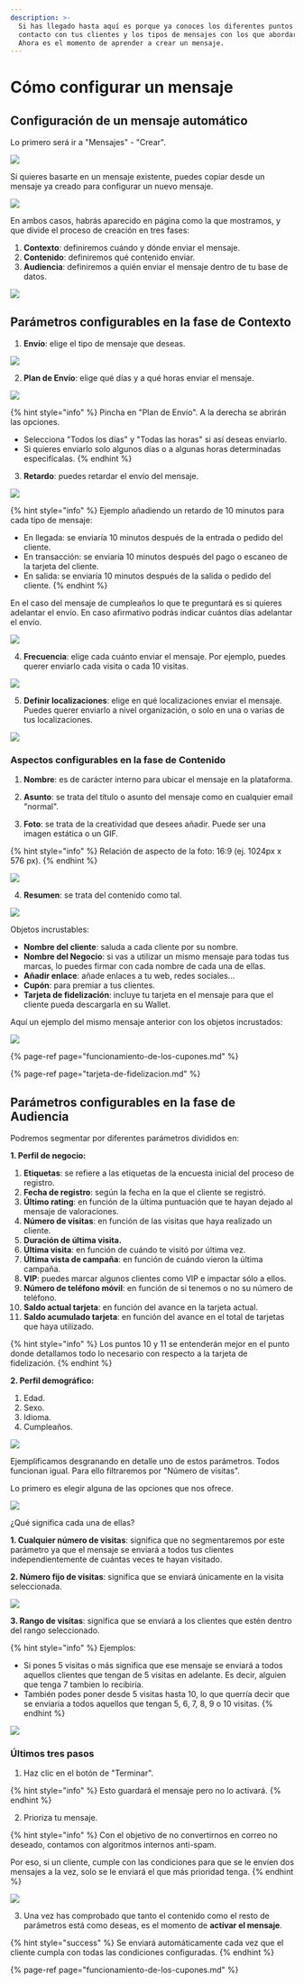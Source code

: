 ```yaml
---
description: >-
  Si has llegado hasta aquí es porque ya conoces los diferentes puntos de
  contacto con tus clientes y los tipos de mensajes con los que abordarlos.
  Ahora es el momento de aprender a crear un mensaje.
---
```


# Cómo configurar un mensaje

## Configuración de un mensaje automático

Lo primero será ir a "Mensajes" - "Crear".

![](../../.gitbook/assets/image%20%2898%29.png)

Si quieres basarte en un mensaje existente, puedes copiar desde un mensaje ya creado para configurar un nuevo mensaje. 

![](../../.gitbook/assets/image%20%28164%29.png)

En ambos casos, habrás aparecido en página como la que mostramos, y que divide el proceso de creación en tres fases:

1. **Contexto**: definiremos cuándo y dónde enviar el mensaje.
2. **Contenido**: definiremos qué contenido enviar.
3. **Audiencia**: definiremos a quién enviar el mensaje dentro de tu base de datos.

![](../../.gitbook/assets/image%20%2897%29.png)

## Parámetros configurables en la fase de Contexto

1. **Envío**: elige el tipo de mensaje que deseas.

![](../../.gitbook/assets/image%20%28132%29.png)

2. **Plan de Envío**: elige qué días y a qué horas enviar el mensaje.

![](../../.gitbook/assets/image%20%28100%29.png)

{% hint style="info" %}
Pincha en "Plan de Envío". A la derecha se abrirán las opciones. 

* Selecciona "Todos los días" y "Todas las horas" si así deseas enviarlo. 
* Si quieres enviarlo solo algunos días o a algunas horas determinadas especifícalas.
{% endhint %}

3. **Retardo**: puedes retardar el envío del mensaje.

![](../../.gitbook/assets/image%20%28108%29.png)

{% hint style="info" %}
 Ejemplo añadiendo un retardo de 10 minutos para cada tipo de mensaje:

* En llegada: se enviaría 10 minutos después de la entrada o pedido del cliente. 
* En transacción: se enviaría 10 minutos después del pago o escaneo de la tarjeta del cliente. 
* En salida: se enviaría 10 minutos después de la salida o pedido del cliente.
{% endhint %}

En el caso del mensaje de cumpleaños lo que te preguntará es si quieres adelantar el envío. En caso afirmativo podrás indicar cuántos días adelantar el envío.

![](../../.gitbook/assets/image%20%28130%29.png)

4. **Frecuencia**: elige cada cuánto enviar el mensaje. Por ejemplo, puedes querer enviarlo cada visita o cada 10 visitas.

![](../../.gitbook/assets/image%20%28141%29.png)

5. **Definir localizaciones**: elige en qué localizaciones enviar el mensaje. Puedes querer enviarlo a nivel organización, o solo en una o varias de tus localizaciones.

![](../../.gitbook/assets/image%20%28154%29.png)

### Aspectos configurables en la fase de Contenido

1. **Nombre**: es de carácter interno para ubicar el mensaje en la plataforma.

2. **Asunto**: se trata del título o asunto del mensaje como en cualquier email "normal".

3. **Foto**: se trata de la creatividad que desees añadir. Puede ser una imagen estática o un GIF.

{% hint style="info" %}
Relación de aspecto de la foto: 16:9 \(ej. 1024px x 576 px\).
{% endhint %}

![](../../.gitbook/assets/image%20%28103%29.png)

4. **Resumen**: se trata del contenido como tal.

![](../../.gitbook/assets/image%20%28115%29.png)

Objetos incrustables:

* **Nombre del cliente**: saluda a cada cliente por su nombre.
* **Nombre del Negocio**: si vas a utilizar un mismo mensaje para todas tus marcas, lo puedes firmar con cada nombre de cada una de ellas.
* **Añadir enlace**: añade enlaces a tu web, redes sociales...
* **Cupón**: para premiar a tus clientes. 
* **Tarjeta de fidelización**: incluye tu tarjeta en el mensaje para que el cliente pueda descargarla en su Wallet.

Aquí un ejemplo del mismo mensaje anterior con los objetos incrustados:

![](../../.gitbook/assets/image%20%28139%29.png)

{% page-ref page="funcionamiento-de-los-cupones.md" %}

{% page-ref page="tarjeta-de-fidelizacion.md" %}

## Parámetros configurables en la fase de Audiencia

Podremos segmentar por diferentes parámetros divididos en:

**1. Perfil de negocio:**

1. **Etiquetas**: se refiere a las etiquetas de la encuesta inicial del proceso de registro.
2. **Fecha de registro**: según la fecha en la que el cliente se registró.
3. **Último rating**: en función de la última puntuación que te hayan dejado al mensaje de valoraciones.
4. **Número de visitas**: en función de las visitas que haya realizado un cliente.
5. **Duración de última visita.**
6. **Última visita**: en función de cuándo te visitó por última vez.
7. **Última vista de campaña**: en función de cuándo vieron la última campaña.
8. **VIP**: puedes marcar algunos clientes como VIP e impactar sólo a ellos.
9. **Número de teléfono móvil**: en función de si tenemos o no su número de teléfono.
10. **Saldo actual tarjeta**: en función del avance en la tarjeta actual.
11. **Saldo acumulado tarjeta**: en función del avance en el total de tarjetas que haya utilizado.

{% hint style="info" %}
Los puntos 10 y 11 se entenderán mejor en el punto donde detallamos todo lo necesario con respecto a la tarjeta de fidelización.
{% endhint %}

**2. Perfil demográfico:**

1. Edad.
2. Sexo.
3. Idioma.
4. Cumpleaños.

![](../../.gitbook/assets/image%20%28129%29.png)

Ejemplificamos desgranando en detalle uno de estos parámetros. Todos funcionan igual. Para ello filtraremos por "Número de visitas".

Lo primero es elegir alguna de las opciones que nos ofrece.

![](../../.gitbook/assets/image%20%28159%29.png)

¿Qué significa cada una de ellas?

**1. Cualquier número de visitas**: significa que no segmentaremos por este parámetro ya que el mensaje se enviará a todos tus clientes independientemente de cuántas veces te hayan visitado.

**2. Número fijo de visitas**: significa que se enviará únicamente en la visita seleccionada.

![](../../.gitbook/assets/image%20%28134%29.png)

**3. Rango de visitas**: significa que se enviará a los clientes que estén dentro del rango seleccionado. 

{% hint style="info" %}
Ejemplos: 

* Si pones 5 visitas o más significa que ese mensaje se enviará a todos aquellos clientes que tengan de 5 visitas en adelante. Es decir, alguien que tenga 7 tambien lo recibiría. 
* También podes poner desde 5 visitas hasta 10, lo que querría decir que se enviaria a todos aquellos que tengan 5, 6, 7, 8, 9 o 10 visitas.
{% endhint %}

![](../../.gitbook/assets/image%20%28146%29.png)

### Últimos tres pasos

1. Haz clic en el botón de "Terminar". 

{% hint style="info" %}
Esto guardará el mensaje pero no lo activará.
{% endhint %}

2. Prioriza tu mensaje.

{% hint style="info" %}
Con el objetivo de no convertirnos en correo no deseado, contamos con algoritmos internos anti-spam.   
  
Por eso, si un cliente, cumple con las condiciones para que se le envíen dos mensajes a la vez, solo se le enviará el que más prioridad tenga.
{% endhint %}

![](../../.gitbook/assets/image%20%28142%29.png)

3. Una vez has comprobado que tanto el contenido como el resto de parámetros está como deseas, es el momento de **activar el mensaje**.

{% hint style="success" %}
Se enviará automáticamente cada vez que el cliente cumpla con todas las condiciones configuradas.
{% endhint %}

{% page-ref page="funcionamiento-de-los-cupones.md" %}

